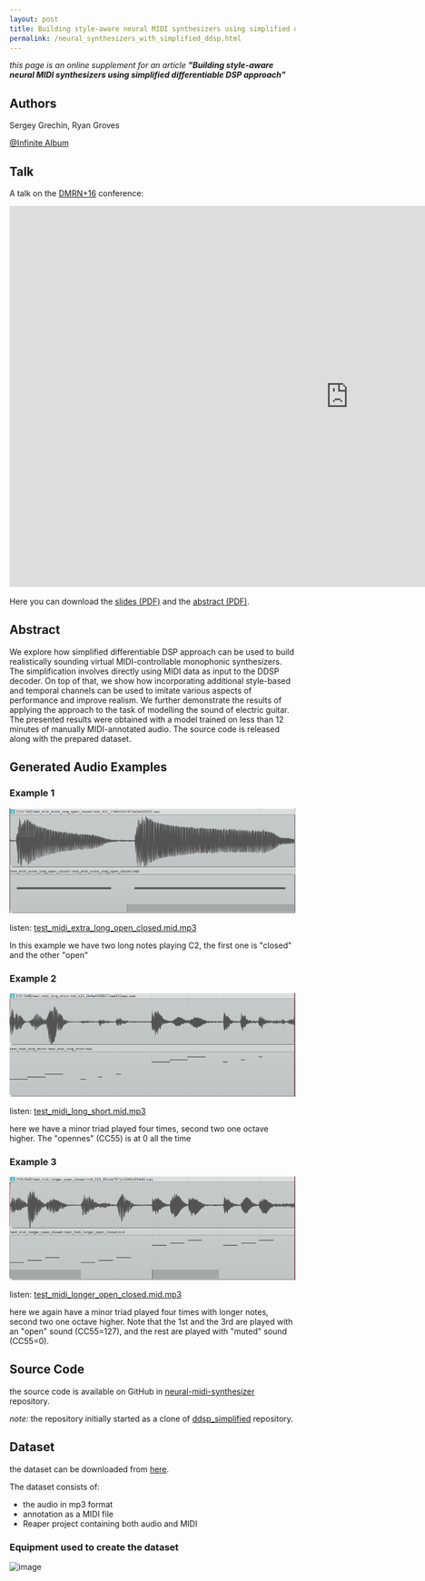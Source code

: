 ```yaml
---
layout: post
title: Building style-aware neural MIDI synthesizers using simplified differentiable DSP approach
permalink: /neural_synthesizers_with_simplified_ddsp.html
---
```


_this page is an online supplement for an article **"Building style-aware neural MIDI synthesizers using simplified differentiable DSP approach"**_

## Authors

Sergey Grechin,
Ryan Groves

[@Infinite Album](https://infinitealbum.io/)

## Talk

A talk on the [DMRN+16](https://www.qmul.ac.uk/dmrn/dmrn16/) conference:

<iframe width="1193" height="671" src="https://www.youtube.com/embed/ZpsLYAyzVx4" title="YouTube video player" frameborder="0" allow="accelerometer; autoplay; clipboard-write; encrypted-media; gyroscope; picture-in-picture" allowfullscreen></iframe>

Here you can download the [slides (PDF)](https://github.com/hq9000/hq9000/raw/master/articles/dmrn16/DMRN%2B16%20slides.pdf) and the [abstract (PDF)](https://github.com/hq9000/hq9000/raw/master/articles/dmrn16/S.Grechin_R.Groves_DMRN%2B16_DDSP_for_MIDI_synths.pdf).

## Abstract

We explore how simplified differentiable DSP approach can be used to build realistically sounding virtual MIDI-controllable monophonic synthesizers. The simplification involves directly using  MIDI data as input to the DDSP decoder. On top of that, we show how  incorporating additional style-based and temporal channels can be used to imitate various aspects of performance and improve realism.  We further demonstrate the results of applying the approach to the task of modelling the sound of electric guitar. The presented results were obtained with a model trained on less than 12 minutes of manually MIDI-annotated audio. The source code is released along with the prepared dataset.

## Generated Audio Examples

### Example 1
![test_midi_extra_long_open_closed.mid](https://raw.githubusercontent.com/hq9000/hq9000/drmn16/articles/dmrn16/audio_examples/test_midi_extra_long_open_closed.png)

listen: [test_midi_extra_long_open_closed.mid.mp3](https://raw.githubusercontent.com/hq9000/hq9000/drmn16/articles/dmrn16/audio_examples/test_midi_extra_long_open_closed.mid.mp3)

In this example we have two long notes playing C2, the first one is "closed" and the other "open"

### Example 2
![test_midi_long_short](https://raw.githubusercontent.com/hq9000/hq9000/drmn16/articles/dmrn16/audio_examples/test_midi_long_short.png)

listen: [test_midi_long_short.mid.mp3](https://raw.githubusercontent.com/hq9000/hq9000/drmn16/articles/dmrn16/audio_examples/test_midi_long_short.mp3)

here we have a minor triad played four times, second two one octave higher. The "opennes" (CC55) is at 0 all the time

### Example 3
![test_midi_longer_open_closed](https://raw.githubusercontent.com/hq9000/hq9000/drmn16/articles/dmrn16/audio_examples/test_midi_longer_open_closed.png)

listen: [test_midi_longer_open_closed.mid.mp3](https://raw.githubusercontent.com/hq9000/hq9000/drmn16/articles/dmrn16/audio_examples/test_midi_longer_open_closed.mp3)

here we again have a minor triad played four times with longer notes, second two one octave higher. Note that the 1st and the 3rd are played with an "open" sound (CC55=127),
and the rest are played with "muted" sound
(CC55=0).

## Source Code

the source code is available on GitHub in [neural-midi-synthesizer](https://github.com/hq9000/neural-midi-synthesizer) repository.

_note:_ the repository initially started as a clone of [ddsp_simplified](https://github.com/raraz15/ddsp_simplified) repository.

## Dataset

the dataset can be downloaded from [here](https://drive.google.com/drive/folders/10wBXOffseRzjnAhv7dg6Ha71VF_t6BoJ?usp=sharing).

The dataset consists of:
- the audio in mp3 format
- annotation as a MIDI file
- Reaper project containing both audio and MIDI

### Equipment used to create the dataset

![image](https://user-images.githubusercontent.com/21345604/141061843-cea3f867-95bd-404e-a830-563f4c69ec6c.png)